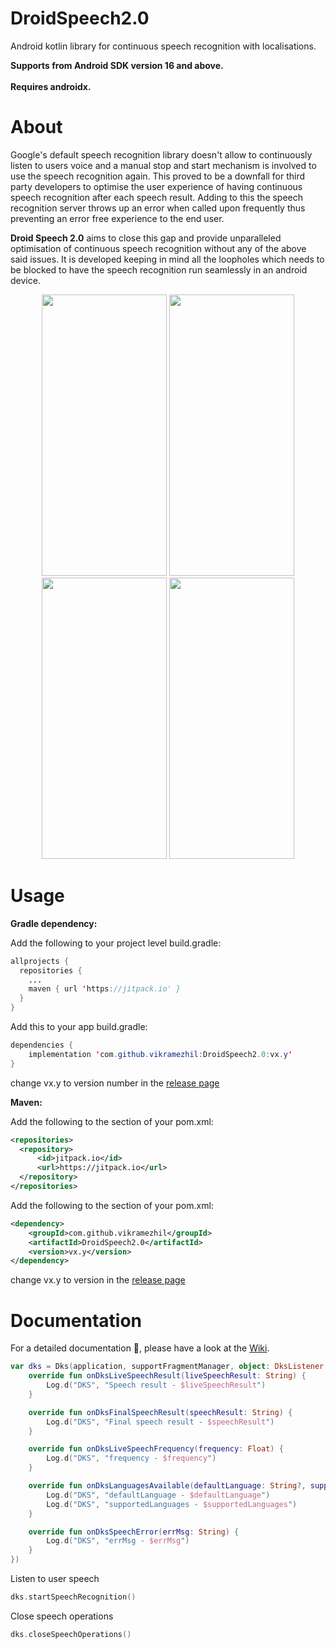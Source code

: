 # DroidSpeech2.0
Android kotlin library for continuous speech recognition with localisations.

<b>Supports from Android SDK version 16 and above.</b><br/><br/>
<b>Requires androidx.</b>

<b><h1>About</h1></b>

Google's default speech recognition library doesn't allow to continuously listen to users voice and a manual stop and start   mechanism is involved to use the speech recognition again. This proved to be a downfall for third party developers to optimise the user experience of having continuous speech recognition after each speech result. Adding to this the speech recognition server throws up an error when called upon frequently thus preventing an error free experience to the end user. 

<b>Droid Speech 2.0</b> aims to close this gap and provide unparalleled optimisation of continuous speech recognition without any of the above said issues. It is developed keeping in mind all the loopholes which needs to be blocked to have the speech recognition run seamlessly in an android device.

<p align="center">
<img src="https://user-images.githubusercontent.com/12429051/79070328-ba6f2f00-7cf2-11ea-86d8-d06ac65d20df.jpg" height="450" width="200"/>
<img src="https://user-images.githubusercontent.com/12429051/79070325-b8a56b80-7cf2-11ea-8c2c-ccb8ad0850e5.jpg" height="450" width="200"/>
<img src="https://user-images.githubusercontent.com/12429051/79070327-b9d69880-7cf2-11ea-8bda-f7684af58429.jpg" height="450" width="200"/>
<img src="https://user-images.githubusercontent.com/12429051/79070322-b6431180-7cf2-11ea-857c-be06a7d4e0b2.jpg" height="450" width="200"/>
</p>

<b><h1>Usage</h1></b>
<b>Gradle dependency:</b>

Add the following to your project level build.gradle:

```java
allprojects {
  repositories {
    ...
    maven { url 'https://jitpack.io' }
  }
}
```

Add this to your app build.gradle:

```java
dependencies {
    implementation 'com.github.vikramezhil:DroidSpeech2.0:vx.y' 
}
```

change vx.y to version number in the [release page](https://github.com/vikramezhil/DroidSpeech2.0/releases)

<b>Maven:</b>

Add the following to the <repositories> section of your pom.xml:

```xml
<repositories>
  <repository>
      <id>jitpack.io</id>
      <url>https://jitpack.io</url>
  </repository>
</repositories>
```

Add the following to the <dependencies> section of your pom.xml:

```xml
<dependency>
    <groupId>com.github.vikramezhil</groupId>
    <artifactId>DroidSpeech2.0</artifactId>
    <version>vx.y</version>
</dependency>
```

change vx.y to version in the [release page](https://github.com/vikramezhil/DroidSpeech2.0/releases)

<b><h1>Documentation</h1></b>

For a detailed documentation 📔, please have a look at the [Wiki](https://github.com/vikramezhil/DroidSpeech2.0/wiki).

```kotlin
var dks = Dks(application, supportFragmentManager, object: DksListener {
    override fun onDksLiveSpeechResult(liveSpeechResult: String) {
        Log.d("DKS", "Speech result - $liveSpeechResult")
    }

    override fun onDksFinalSpeechResult(speechResult: String) {
        Log.d("DKS", "Final speech result - $speechResult")
    }

    override fun onDksLiveSpeechFrequency(frequency: Float) {
        Log.d("DKS", "frequency - $frequency")
    }

    override fun onDksLanguagesAvailable(defaultLanguage: String?, supportedLanguages: ArrayList<String>?) {
        Log.d("DKS", "defaultLanguage - $defaultLanguage")
        Log.d("DKS", "supportedLanguages - $supportedLanguages")
    }

    override fun onDksSpeechError(errMsg: String) {
        Log.d("DKS", "errMsg - $errMsg")
    }
})
```
Listen to user speech

```kotlin
dks.startSpeechRecognition()
```

Close speech operations

```kotlin
dks.closeSpeechOperations()
```
